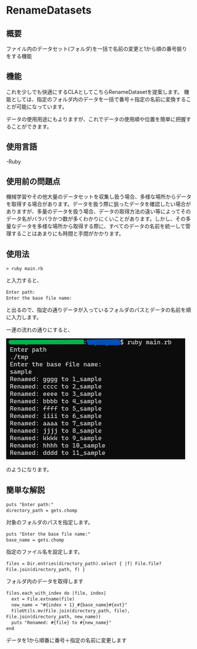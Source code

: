 # RenameDatasets

## 概要

ファイル内のデータセット(フォルダ)を一括で名前の変更と1から順の番号振りをする機能


## 機能

これを少しでも快適にするCLAとしてこちらRenameDatasetを提案します。
機能としては、指定のフォルダ内のデータを一括で番号＋指定の名前に変換することが可能になっています。

データの使用用途にもよりますが、これでデータの使用順や位置を簡単に把握することができます。


## 使用言語

-Ruby


## 使用前の問題点

機械学習やその他大量のデータセットを収集し扱う場合、多様な場所からデータを取得する場合があります。データを扱う際に狙ったデータを確認したい場合がありますが、多量のデータを扱う場合、データの取得方法の違い等によってそのデータ名がバラバラかつ数が多くわかりにくいことがあります。しかし、その多量なデータを多様な場所から取得する際に、すべてのデータの名前を統一して管理することはあまりにも時間と手間がかかります。

## 使用法

```
> ruby main.rb
```

と入力すると、

```
Enter path:
Enter the base file name:
```

と出るので、指定の通りデータが入っているフォルダのパスとデータの名前を順に入力します。


一連の流れの通りにすると、

![例](screenshot.png)

のようになります。

## 簡単な解説

```
puts "Enter path:"
directory_path = gets.chomp
```
 
対象のフォルダのパスを指定します。


```
puts "Enter the base file name:"
base_name = gets.chomp
```

指定のファイル名を設定します。


```
files = Dir.entries(directory_path).select { |f| File.file? File.join(directory_path, f) }
```

フォルダ内のデータを取得します


```
files.each_with_index do |file, index|
  ext = File.extname(file)
  new_name = "#{index + 1}_#{base_name}#{ext}"
  FileUtils.mv(File.join(directory_path, file), File.join(directory_path, new_name))
  puts "Renamed: #{file} to #{new_name}"
end
```

データを1から順番に番号＋指定の名前に変更します
